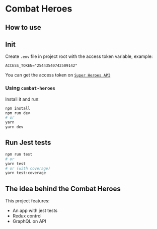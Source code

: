 # Combat Heroes

## How to use

## Init

Create `.env` file in project root with the access token variable, example:

```
ACCESS_TOKEN="25443540742509142"
```

You can get the access token on  [`Super Heroes API`](https://superheroapi.com/)

### Using `combat-heroes`

Install it and run:

```bash
npm install
npm run dev
# or
yarn
yarn dev
```

## Run Jest tests

```bash
npm run test
# or
yarn test
# or (with coverage)
yarn test:coverage
```

## The idea behind the Combat Heroes

This project features:

- An app with jest tests
- Redux control
- GraphQL on API
